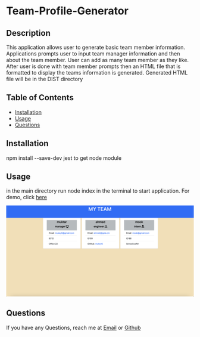 # Team-Profile-Generator  

## Description
   This application allows user to generate basic team member information. Applications prompts user to input team manager information and then about the team member. User can add as many team member as they like. After user is done with team member prompts then an HTML file that is formatted to display the teams information is generated. Generated HTML file will be in the DIST directory
   
## Table of Contents

  - [Installation](#Installation)
  - [Usage](#Usage)
  - [Questions](#Questions)

## Installation
  npm install --save-dev jest to get node module 



## Usage

in the main directory run node index in the terminal to start application. For demo, click [here]()

![Team Profile Screenshot](./assets/images/team-info.png)


## Questions
If you have any Questions, reach me at [Email](mukey6@gmail.com) or [Github](https://github.com/)
    
 

